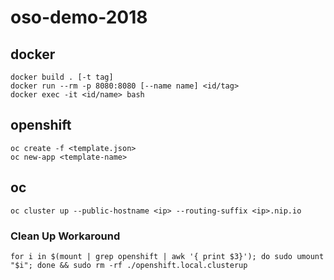 # oso-demo-2018

## docker

```
docker build . [-t tag]
docker run --rm -p 8080:8080 [--name name] <id/tag>
docker exec -it <id/name> bash
```

## openshift

```
oc create -f <template.json>
oc new-app <template-name>
```

## oc

```
oc cluster up --public-hostname <ip> --routing-suffix <ip>.nip.io
```

### Clean Up Workaround

```
for i in $(mount | grep openshift | awk '{ print $3}'); do sudo umount "$i"; done && sudo rm -rf ./openshift.local.clusterup
```
